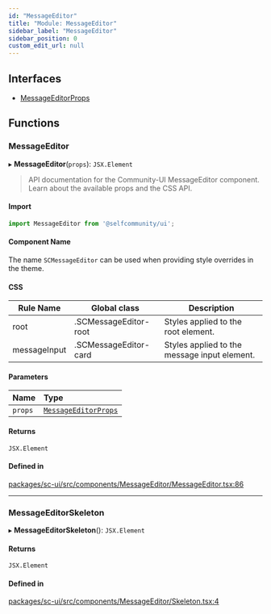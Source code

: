 ```yaml
---
id: "MessageEditor"
title: "Module: MessageEditor"
sidebar_label: "MessageEditor"
sidebar_position: 0
custom_edit_url: null
---
```


## Interfaces

- [MessageEditorProps](../interfaces/MessageEditor.MessageEditorProps)

## Functions

### MessageEditor

▸ **MessageEditor**(`props`): `JSX.Element`

> API documentation for the Community-UI MessageEditor component. Learn about the available props and the CSS API.

#### Import

```jsx
import MessageEditor from '@selfcommunity/ui';
```

#### Component Name

The name `SCMessageEditor` can be used when providing style overrides in the theme.

#### CSS

|Rule Name|Global class|Description|
|---|---|---|
|root|.SCMessageEditor-root|Styles applied to the root element.|
|messageInput|.SCMessageEditor-card|Styles applied to the message input element.|

#### Parameters

| Name | Type |
| :------ | :------ |
| `props` | [`MessageEditorProps`](../interfaces/MessageEditor.MessageEditorProps) |

#### Returns

`JSX.Element`

#### Defined in

[packages/sc-ui/src/components/MessageEditor/MessageEditor.tsx:86](https://github.com/selfcommunity/community-ui/blob/7897031/packages/sc-ui/src/components/MessageEditor/MessageEditor.tsx#L86)

___

### MessageEditorSkeleton

▸ **MessageEditorSkeleton**(): `JSX.Element`

#### Returns

`JSX.Element`

#### Defined in

[packages/sc-ui/src/components/MessageEditor/Skeleton.tsx:4](https://github.com/selfcommunity/community-ui/blob/7897031/packages/sc-ui/src/components/MessageEditor/Skeleton.tsx#L4)
